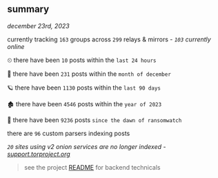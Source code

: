 
## summary
_december 23rd, 2023_

currently tracking `163` groups across `299` relays & mirrors - _`103` currently online_

⏲ there have been `10` posts within the `last 24 hours`

🦈 there have been `231` posts within the `month of december`

🪐 there have been `1130` posts within the `last 90 days`

🏚 there have been `4546` posts within the `year of 2023`

🦕 there have been `9236` posts `since the dawn of ransomwatch`

there are `96` custom parsers indexing posts

_`20` sites using v2 onion services are no longer indexed - [support.torproject.org](https://support.torproject.org/onionservices/v2-deprecation/)_

> see the project [README](https://github.com/joshhighet/ransomwatch#ransomwatch--) for backend technicals
